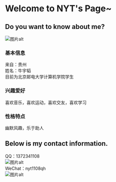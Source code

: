 # Welcome to NYT's Page~
## Do you want to know about me?  
![图片alt](https://github.com/nyt1108qh/nyt1108qh.github.io/blob/4083910cd3098b7364627d2f80516ec5c97f4694/%E5%93%88.jpg "图片title")
### 基本信息
来自：贵州  
姓名：牛宇韬  
目前为北京邮电大学计算机学院学生
### 兴趣爱好
喜欢音乐，喜欢运动，喜欢交友，喜欢学习
### 性格特点
幽默风趣，乐于助人
## Below is my contact information.
QQ：1372341108  
![图片alt]( https://github.com/nyt1108qh/nyt1108qh.github.io/blob/8d82ba8f3aa0e0a664a0e022155086e0c813033f/qq%E7%A0%81.png
"图片title")  
WeChat：nyt1108qh  
![图片alt]( https://github.com/nyt1108qh/nyt1108qh.github.io/blob/8d82ba8f3aa0e0a664a0e022155086e0c813033f/%E5%BE%AE%E4%BF%A1%E7%A0%81.png
"图片title")
